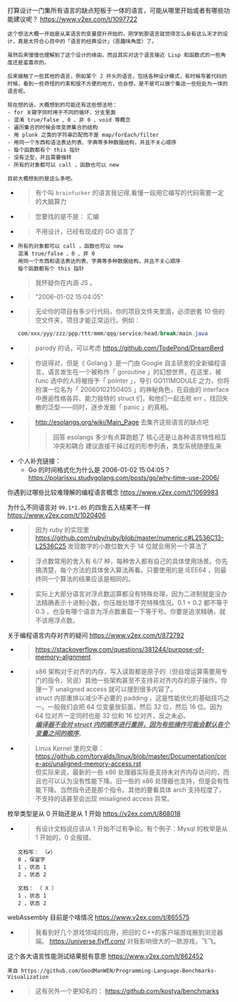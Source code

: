 
打算设计一门集所有语言的缺点短板于一体的语言，可能从哪里开始或者有哪些功能建议呢？ https://www.v2ex.com/t/1097722
```console
这个想法大概一开始是从某语言的变量提升开始的，刚学到那语言就觉得怎么会有这么天才的设计，真是太符合心目中的「语言的经典设计」（恶趣味角度）了。

虽然后来慢慢也理解到了这个设计的缘由，而且其实对这个语言接近 Lisp 和函数式的一些角度还是蛮喜欢的。

后来接触了一些其他的语言，例如某个 J 开头的语言，包括各种设计模式，有时候写着代码的时候，看到一些奇怪的约束和很不方便的地方，也会想，是不是可以做个集这一些短处为一体的语言呢。

现在想的话，大概想到的可能还有这些想法吧：
- for 关键字同时用于不同的循环、分支里面
- 混淆 true/false 、0 、非 0 、void 等概念
- 遍历集合的时候会改变原集合的结构
- 用 plunk 之类的字符串匹配而不是 map/forEach/filter
- 用同一个东西和语法表达列表、字典等多种数据结构，并且不关心顺序
- 每个函数都有个 this 指针
- 没有泛型，并且需要强转
- 所有的对象都可以 call ，函数也可以 new

目前大概想到的是这么多吧。
```
- > 有个叫 `brainfucker` 的语言我记得,看懂一段用它编写的代码需要一定的大脑算力
- > 您要找的是不是： 汇编
- > 不用设计，已经有现成的 GO 语言了
- > 
  ```console
  所有的对象都可以 call ，函数也可以 new
  混淆 true/false 、0 、非 0
  用同一个东西和语法表达列表、字典等多种数据结构，并且不关心顺序
  每个函数都有个 this 指针
  ```
  > 我怀疑你在内涵 JS 。
- > "2006-01-02 15:04:05"
- > 无论你的项目有多少行代码，你的项目文件夹里面，必须嵌套 10 倍的空文件夹，项目才能正常运行。例如：
  ```java
  com/xxx/yyy/zzz/ppp/ttt/mmm/qqq/service/head/break/main.java
  ```
- > parody 的话，可以考虑 https://github.com/TodePond/DreamBerd
- > 你说得对，但是《 Golang 》是一门由 Google 自主研发的全新编程语言，语言发生在一个被称作「 goroutine 」的幻想世界，在这里，被 func 选中的人将被授予「 pointer 」，导引 GO111MODULE 之力，你将扮演一位名为「 20060102150405 」的神秘角色，在自由的 interface 中邂逅性格各异、能力独特的 struct 们，和他们一起击败 err ，找回失散的泛型——同时，逐步发掘「 panic 」的真相。
- > http://esolangs.org/wiki/Main_Page 去集齐这些语言的缺点吧
  >> 回答 esolangs 多少有点算跑题了 核心还是让各种语言特性相互冲突和耦合 建议直接干掉过程的形参列表，类型系统随便乱来
- 个人补充链接：
  * Go 的时间格式化为什么是 2006-01-02 15:04:05？ https://polarisxu.studygolang.com/posts/go/why-time-use-2006/

你遇到过哪些比较难理解的编程语言概念 https://www.v2ex.com/t/1069983

为什么不同语言对 `99.1*1.05` 的四舍五入结果不一样 https://www.v2ex.com/t/1020406
- > 因为 ruby 的实现里 https://github.com/ruby/ruby/blob/master/numeric.c#L2536C13-L2536C25 发现数字的小数位数大于 14 位就会用另一个算法了
- > 浮点数常用的舍入有 6/7 种，每种舍入都有自己的具体使用场景。你先搞清楚，每个方法的具体舍入算法再看。只要使用的是 IEEE64 ，则最终同一个算法的结果应该是相同的。
- > 实际上大部分语言对浮点数运算都没有特殊处理，因为二进制就是没办法精确表示十进制小数，你压根处理不完特殊情况。0.1 + 0.2 都不等于 0.3 ，也没有哪个语言为浮点数重载一下等于号。你要是追求精确，就不该用浮点数。

关于编程语言内存对齐的疑问 https://www.v2ex.com/t/872792
- > https://stackoverflow.com/questions/381244/purpose-of-memory-alignment
- > x86 架构对于对齐的内存，写入读取都是原子的（但自增运算需要用专门的指令，另说）其他一些架构甚至不支持非对齐内存的原子操作。你搜一下 unaligned access 就可以搜到很多内容了。 <br> struct 内部重排以减少不必要的 padding ，这是性能优化的基础技巧之一。一般我们会把 64 位变量放前面，然后 32 位，然后 16 位。因为 64 位对齐一定同时也是 32 位和 16 位对齐，反之未必。 <br> ***<ins>编译器不会对 struct 内的顺序进行重排，因为有些操作可能会默认各个变量之间的顺序</ins>***。
- > Linux Kernel 里的文章： https://github.com/torvalds/linux/blob/master/Documentation/core-api/unaligned-memory-access.rst <br> 但实际来说，最新的一些 x86 处理器实际是支持未对齐内存访问的，而且也可以认为没有性能下降。旧一些的 x86 处理器也支持，但是会有性能下降。当然指令还是那个指令。其他的要看具体 arch 支持程度了，不支持的话甚至会出现 misaligned access 异常。

枚举类型是从 0 开始还是从 1 开始 https://v2ex.com/t/868018
- > 有设计文档说应该从 1 开始不过有争论。有个例子：Mysql 的枚举是从 1 开始的，0 会报错。
  ```
  文档写： （✔）
  0 ，保留字
  1 ，状态 1
  2 ，状态 2

  文档： （ X ）
  1 ，状态 1
  2 ，状态 2
  ```

webAssembly 目前是个啥情况 https://www.v2ex.com/t/865575
- > 我看到好几个游戏领域的应用，把旧的 C++的客户端游戏搬到浏览器端。 https://universe.flyff.com/ 对我影响很大的一款游戏，飞飞。

这个各大语言性能测试结果挺有意思 https://www.v2ex.com/t/862452
```console
来自 https://github.com/GoodManWEN/Programming-Language-Benchmarks-Visualization
```
- > 这有另外一个更知名的： https://github.com/kostya/benchmarks

